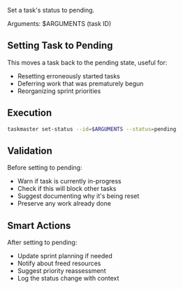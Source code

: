 Set a task's status to pending.

Arguments: $ARGUMENTS (task ID)

## Setting Task to Pending

This moves a task back to the pending state, useful for:
- Resetting erroneously started tasks
- Deferring work that was prematurely begun
- Reorganizing sprint priorities

## Execution

```bash
taskmaster set-status --id=$ARGUMENTS --status=pending
```

## Validation

Before setting to pending:
- Warn if task is currently in-progress
- Check if this will block other tasks
- Suggest documenting why it's being reset
- Preserve any work already done

## Smart Actions

After setting to pending:
- Update sprint planning if needed
- Notify about freed resources
- Suggest priority reassessment
- Log the status change with context
